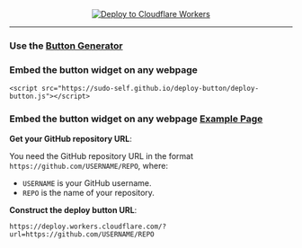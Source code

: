 
  <center>
  <a href="https://deploy.workers.cloudflare.com/?url=https://github.com/sudo-self/deploy-button">
    <img src="https://deploy.workers.cloudflare.com/button" alt="Deploy to Cloudflare Workers" />
  </a>
</center><hr>

### Use the&nbsp;<a href="https://bucket.jessejesse.com/deploy.html">Button Generator</a><br>
### Embed the button widget on any webpage
```
<script src="https://sudo-self.github.io/deploy-button/deploy-button.js"></script>
```
### Embed the button widget on any webpage&nbsp;<a href="https://github.com/sudo-self/deploy-button/deploy-button-webpage.html">Example Page</a>


   **Get your GitHub repository URL**: 
   
   You need the GitHub repository URL in the format `https://github.com/USERNAME/REPO`, where:
   - `USERNAME` is your GitHub username.
   - `REPO` is the name of your repository.

   **Construct the deploy button URL**:  
   ```
   https://deploy.workers.cloudflare.com/?url=https://github.com/USERNAME/REPO
   ```



